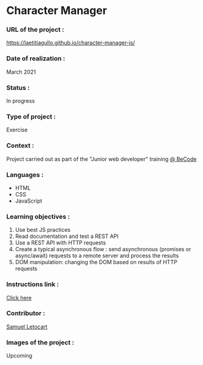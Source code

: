 # Character Manager

### URL of the project :
https://laetitiagullo.github.io/character-manager-js/

### Date of realization :
March 2021

### Status :
In progress

### Type of project :
Exercise

### Context :
Project carried out as part of the "Junior web developer" training [@ BeCode](https://becode.org/)

### Languages :
* HTML
* CSS
* JavaScript

### Learning objectives :
1. Use best JS practices
2. Read documentation and test a REST API
3. Use a REST API with HTTP requests
4. Create a typical asynchronous flow : send asynchronous (promises or async/await) requests to a remote server and process the results
5. DOM manipulation: changing the DOM based on results of HTTP requests

### Instructions link :
[Click here](https://github.com/becodeorg/LIE-Jepsen-4.27/tree/master/02-the-hills/01-javascript/02-character-manager)

### Contributor :
[Samuel Letocart](https://github.com/AnonyMouse97)

### Images of the project :
Upcoming
